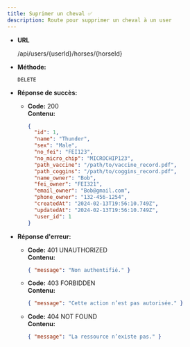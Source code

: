 ```yaml
---
title: Suprimer un cheval ✅
description: Route pour supprimer un cheval à un user
---
```


- **URL**

  /api/users/{userId}/horses/{horseId}

- **Méthode:**

  `DELETE`

- **Réponse de succès:**

  - **Code:** 200 <br />
    **Contenu:**
    ```json
    {
      "id": 1,
      "name": "Thunder",
      "sex": "Male",
      "no_fei": "FEI123",
      "no_micro_chip": "MICROCHIP123",
      "path_vaccine": "/path/to/vaccine_record.pdf",
      "path_coggins": "/path/to/coggins_record.pdf",
      "name_owner": "Bob",
      "fei_owner": "FEI321",
      "email_owner": "Bob@gmail.com",
      "phone_owner": "132-456-1254",
      "createdAt": "2024-02-13T19:56:10.749Z",
      "updatedAt": "2024-02-13T19:56:10.749Z",
      "user_id": 1
    }
    ```

- **Réponse d'erreur:**

  - **Code:** 401 UNAUTHORIZED <br />
    **Contenu:**

    ```json
    { "message": "Non authentifié." }
    ```

  - **Code:** 403 FORBIDDEN <br />
    **Contenu:**

    ```json
    { "message": "Cette action n’est pas autorisée." }
    ```

  - **Code:** 404 NOT FOUND <br />
    **Contenu:**
    ```json
    { "message": "La ressource n’existe pas." }
    ```
